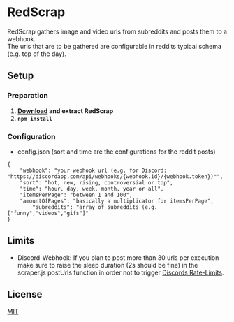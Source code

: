 # RedScrap

RedScrap gathers image and video urls from subreddits and posts them to a webhook.  
The urls that are to be gathered are configurable in reddits typical schema (e.g. top of the day).

## Setup

### Preparation

1. **[Download](https://github.com/oakgary/RedScrap/archive/master.zip) and extract RedScrap**
2. **`npm install`**

### Configuration
* config.json (sort and time are the configurations for the reddit posts)
```
{
	"webhook": "your webhook url (e.g. for Discord: "https://discordapp.com/api/webhooks/{webhook.id}/{webhook.token})"",
	"sort": "hot, new, rising, controversial or top",
	"time": "hour, day, week, month, year or all",
	"itemsPerPage": "between 1 and 100",
	"amountOfPages": "basically a multiplicator for itemsPerPage",
        "subreddits": "array of subreddits (e.g. ["funny","videos","gifs"]"
}
```

## Limits
* Discord-Webhook: If you plan to post more than 30 urls per execution make sure to raise the sleep
 duration (2s should be fine) in the scraper.js postUrls function in order not to trigger [Discords Rate-Limits](https://discordapp.com/developers/docs/topics/rate-limits).

## License
[MIT](https://choosealicense.com/licenses/mit/)
